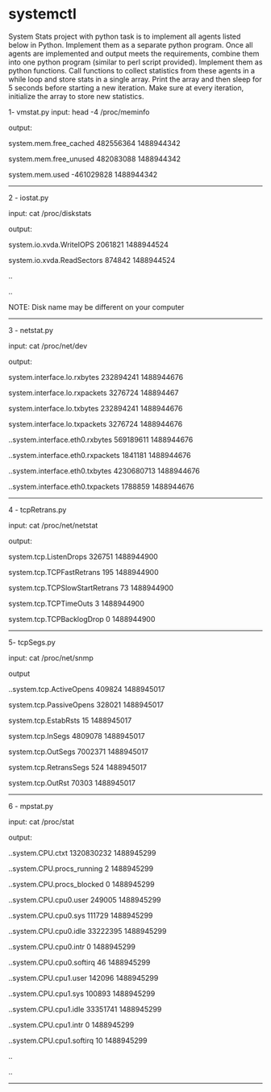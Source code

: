 # systemctl
System Stats project with python
task is to implement all agents listed below in Python. 
Implement them as a separate python program. Once all agents are
 implemented and output meets the requirements, combine them into one python
 program (similar to perl script provided). Implement them as python functions.
 Call functions to collect statistics from these agents in a while loop and store
 stats in a single array. Print the array and then sleep for 5 seconds before starting 
 a new iteration. Make sure at every iteration, initialize the array to store new statistics.

1- vmstat.py
input: head -4 /proc/meminfo 

output:

system.mem.free_cached 482556364 1488944342

system.mem.free_unused 482083088 1488944342

system.mem.used -461029828 1488944342

-----

2 - iostat.py

input: cat /proc/diskstats

output: 

system.io.xvda.WriteIOPS 2061821 1488944524

system.io.xvda.ReadSectors  874842  1488944524

..

..

NOTE: Disk name may be different on your computer

----

3 - netstat.py

input: cat /proc/net/dev 

output: 

system.interface.lo.rxbytes 232894241 1488944676

system.interface.lo.rxpackets 3276724 148894467

system.interface.lo.txbytes 232894241 1488944676

system.interface.lo.txpackets 3276724 1488944676

..system.interface.eth0.rxbytes 569189611 1488944676

..system.interface.eth0.rxpackets 1841181 1488944676

..system.interface.eth0.txbytes 4230680713 1488944676

..system.interface.eth0.txpackets 1788859 1488944676

-----

4 - tcpRetrans.py

input: cat /proc/net/netstat

output:

system.tcp.ListenDrops 326751 1488944900

system.tcp.TCPFastRetrans 195 1488944900

system.tcp.TCPSlowStartRetrans 73 1488944900

system.tcp.TCPTimeOuts 3 1488944900

system.tcp.TCPBacklogDrop 0 1488944900

----

5- tcpSegs.py

input: cat /proc/net/snmp

output

..system.tcp.ActiveOpens 409824 1488945017

system.tcp.PassiveOpens 328021 1488945017

system.tcp.EstabRsts 15 1488945017

system.tcp.InSegs 4809078 1488945017

system.tcp.OutSegs 7002371 1488945017

system.tcp.RetransSegs 524 1488945017

system.tcp.OutRst 70303 1488945017

---

6 - mpstat.py

input: cat /proc/stat

output:

..system.CPU.ctxt 1320830232 1488945299

..system.CPU.procs_running 2 1488945299

..system.CPU.procs_blocked 0 1488945299

..system.CPU.cpu0.user 249005 1488945299

..system.CPU.cpu0.sys 111729 1488945299

..system.CPU.cpu0.idle 33222395 1488945299

..system.CPU.cpu0.intr 0 1488945299

..system.CPU.cpu0.softirq 46 1488945299

..system.CPU.cpu1.user 142096 1488945299

..system.CPU.cpu1.sys 100893 1488945299

..system.CPU.cpu1.idle 33351741 1488945299

..system.CPU.cpu1.intr 0 1488945299

..system.CPU.cpu1.softirq 10 1488945299

..

..

-------------



